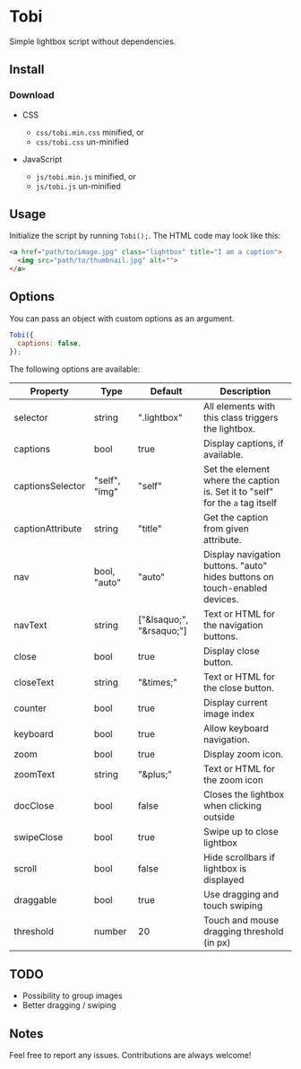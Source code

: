 # Tobi

Simple lightbox script without dependencies.

## Install

### Download

- CSS
  - `css/tobi.min.css` minified, or
  - `css/tobi.css` un-minified

- JavaScript
  - `js/tobi.min.js` minified, or
  - `js/tobi.js` un-minified

## Usage

Initialize the script by running `Tobi();`. The HTML code may look like this:

```html
<a href="path/to/image.jpg" class="lightbox" title="I am a caption">
  <img src="path/to/thumbnail.jpg" alt="">
</a>
```

## Options

You can pass an object with custom options as an argument.

```js
Tobi({
  captions: false,
});
```

The following options are available:

| Property | Type | Default | Description |
| --- | --- | --- | --- |
| selector | string | ".lightbox" | All elements with this class triggers the lightbox. |
| captions | bool | true | Display captions, if available. |
| captionsSelector | "self", "img" | "self" | Set the element where the caption is. Set it to "self" for the `a` tag itself |
| captionAttribute | string | "title" | Get the caption from given attribute. |
| nav | bool, "auto" | "auto" | Display navigation buttons. "auto" hides buttons on touch-enabled devices. |
| navText | string | ["&amp;lsaquo;", "&amp;rsaquo;"] | Text or HTML for the navigation buttons. |
| close | bool | true | Display close button. |
| closeText | string | "&amp;times;" | Text or HTML for the close button. |
| counter | bool | true | Display current image index |
| keyboard | bool | true | Allow keyboard navigation. |
| zoom | bool | true | Display zoom icon. |
| zoomText | string | "&amp;plus;" | Text or HTML for the zoom icon |
| docClose | bool | false | Closes the lightbox when clicking outside |
| swipeClose | bool | true | Swipe up to close lightbox |
| scroll | bool | false | Hide scrollbars if lightbox is displayed |
| draggable | bool | true | Use dragging and touch swiping |
| threshold | number | 20 | Touch and mouse dragging threshold (in px) |

## TODO

- Possibility to group images
- Better dragging / swiping

## Notes

Feel free to report any issues. Contributions are always welcome!